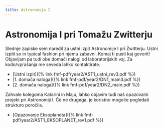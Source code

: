 ```yaml
---
title: Astronomija I
---
```

# Astronomija I pri Tomažu Zwitterju
Slednje zapiske sem naredil za ustni izpit Astronomije I pri Zwitterju. Ustni izpiti so in typical fashion pri njemu zabavni. Komaj ti pusti kaj govorit!
Objavljam pa tudi obe domači nalogi od laboratorijskih vaj. Za kodo/vprašanja me seveda lahko kontaktirate.

* [Ustni izpit]({% link fmf-pdf/year2/AST1_ustni_rev3.pdf %})
* [1. domača naloga]({% link fmf-pdf/year2/DN1_main3.pdf %})
* [2. domača naloga]({% link fmf-pdf/year2/DN2_main.pdf %})

Zahvale kolegoma Katarini in Maju, lahko objavim tudi naš opazovalni projekt pri Astronomiji I. Če ne drugega, je koristno mogoče pogledati strukturo poročila.
* [Opazovanje Eksoplaneta]({% link fmf-pdf/year2/AST1_EKSOPLANET_rev1.pdf %})

